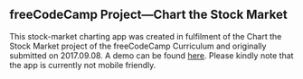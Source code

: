 ## freeCodeCamp Project—Chart the Stock Market
This stock-market charting app was created in fulfilment of the Chart the Stock Market project of the freeCodeCamp Curriculum and originally submitted on 2017.09.08.  A demo can be found [here](https://freecodecamp-start.glitch.me/). Please kindly note that the app is currently not mobile friendly.
